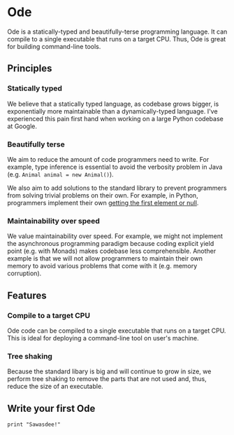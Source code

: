 Ode
=======

Ode is a statically-typed and beautifully-terse programming language. It can compile to a single executable that runs on a target CPU. Thus, Ode is great for building command-line tools.


Principles
-----------

### Statically typed

We believe that a statically typed language, as codebase grows bigger, is exponentially more maintainable than a dynamically-typed language. I've experienced this pain first hand when working on a large Python codebase at Google.

### Beautifully terse

We aim to reduce the amount of code programmers need to write. For example, type inference is essential to avoid the verbosity problem in Java (e.g. `Animal animal = new Animal()`).

We also aim to add solutions to the standard library to prevent programmers from solving trivial problems on their own. For example, in Python, programmers implement their own [getting the first element or null](https://stackoverflow.com/questions/363944/python-idiom-to-return-first-item-or-none).

### Maintainability over speed

We value maintainability over speed. For example, we might not implement the asynchronous programming paradigm because coding explicit yield point (e.g. with Monads) makes codebase less comprehensible. Another example is that we will not allow programmers to maintain their own memory to avoid various problems that come with it (e.g. memory corruption).


Features
---------

### Compile to a target CPU

Ode code can be compiled to a single executable that runs on a target CPU. This is ideal for deploying a command-line tool on user's machine.

### Tree shaking

Because the standard libary is big and will continue to grow in size, we perform tree shaking to remove the parts that are not used and, thus, reduce the size of an executable.


Write your first Ode
---------------------

```
print "Sawasdee!"
```
